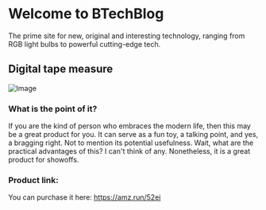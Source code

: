# Welcome to BTechBlog
The prime site for new, original and interesting technology, ranging from RGB light bulbs to powerful cutting-edge tech.
## Digital tape measure
![Image](https://m.media-amazon.com/images/I/61JTuFhGUbL._AC_SL1200_.jpg)
### What is the point of it?
If you are the kind of person who embraces the modern life, then this may be a great product for you. It can serve as a fun toy, a talking point, and yes, a bragging right. Not to mention its potential usefulness. Wait, what are the practical advantages of this? I can't think of any. Nonetheless, it is a great product for showoffs.
### Product link:
You can purchase it here: https://amz.run/52ei
